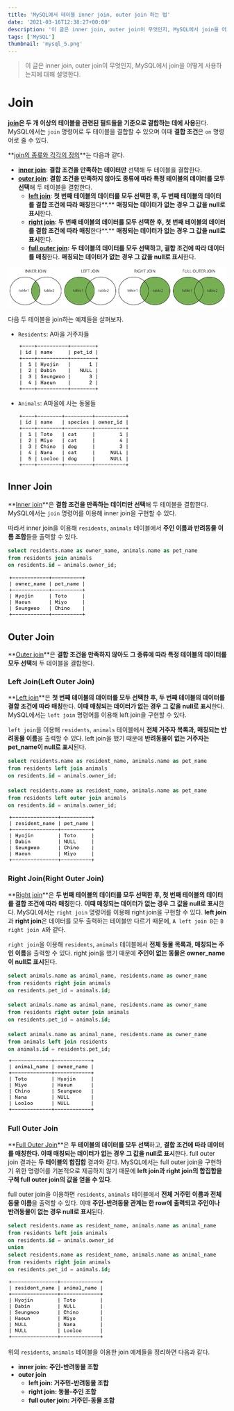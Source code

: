 ```yaml
---
title: 'MySQL에서 테이블 inner join, outer join 하는 법'
date: '2021-03-16T12:38:27+00:00'
description: '이 글은 inner join, outer join이 무엇인지, MySQL에서 join을 어떻게 사용하는지에 대해 설명한다.'
tags: ['MySQL']
thumbnail: 'mysql_5.png'
---
```


> 이 글은 inner join, outer join이 무엇인지, MySQL에서 join을 어떻게 사용하는지에 대해 설명한다.

# Join

**<u>join</u>은 두 개 이상의 테이블을 관련된 필드들을 기준으로 결합하는 데에 사용**된다.  MySQL에서는 `join` 명령어로 두 테이블을 결합할 수 있으며 이때 **결합 조건**은 `on` 명령어로 줄 수 있다.

**<u>join의 종류와 각각의 정의</u>**는 다음과 같다.

- **<u>inner join</u>**: **결합 조건을 만족하는 데이터만** 선택해 두 테이블을 결합한다.
- **<u>outer join</u>**: **결합 조건을 만족하지 않아도 종류에 따라 특정 테이블의 데이터를 모두 선택**해 두 테이블을 결합한다.
    - **<u>left join</u>**: **첫 번째 테이블의 데이터를 모두 선택한 후, 두 번째 테이블의 데이터를 결합 조건에 따라 매칭**한다**.** **매칭되는 데이터가 없는 경우 그 값을 null로 표시**한다.
    - **<u>right join</u>**: **두 번째 테이블의 데이터를 모두 선택한 후, 첫 번째 테이블의 데이터를 결합 조건에 따라 매칭**한다**.** **매칭되는 데이터가 없는 경우 그 값을 null로 표시**한다.
    - **<u>full outer join</u>:**  **두 테이블의 데이터를 모두 선택하고, 결합 조건에 따라 데이터를 매칭**한다. **매칭되는 데이터가 없는 경우 그 값을 null로 표시**한다.

![mysql_5_1](mysql_5_1.png)

다음 두 테이블을 join하는 예제들을 살펴보자.

- `Residents`: A마을 거주자들

    ![mysql_5_2](mysql_5_2.png)

- `Animals`: A마을에 사는 동물들

    ![mysql_5_3](mysql_5_3.png)

## Inner Join

**<u>Inner join</u>**은 **결합 조건을 만족하는 데이터만 선택**해 두 테이블을 결합한다. MySQL에서는 `join` 명령어를 이용해 inner join을 구현할 수 있다. 

따라서 inner join을 이용해 `residents`, `animals` 테이블에서 **주인 이름과 반려동물 이름 조합**들을 출력할 수 있다.

```sql
select residents.name as owner_name, animals.name as pet_name
from residents join animals
on residents.id = animals.owner_id;
```

![mysql_5_4](mysql_5_4.png)

## Outer Join

**<u>Outer join</u>**은 **결합 조건을 만족하지 않아도 그 종류에 따라 특정 테이블의 데이터를 모두 선택**해 두 테이블을 결합한다.

### Left Join(Left Outer Join)

**<u>Left join</u>**은 **첫 번째 테이블의 데이터를 모두 선택한 후, 두 번째 테이블의 데이터를 결합 조건에 따라 매칭**한다. **이때 매칭되는 데이터가 없는 경우 그 값을 null로 표시**한다. MySQL에서는 `left join` 명령어를 이용해 left join을 구현할 수 있다. 

`left join`을 이용해 `residents`, `animals` 테이블에서 **전체 거주자 목록과, 매칭되는 반려동물 이름**을 출력할 수 있다. left join을 했기 때문에 **반려동물이 없는 거주자는 pet_name이 null로 표시**된다.

```sql
select residents.name as resident_name, animals.name as pet_name
from residents left join animals
on residents.id = animals.owner_id;

select residents.name as resident_name, animals.name as pet_name
from residents left outer join animals
on residents.id = animals.owner_id;
```

![mysql_5_5](mysql_5_5.png)

### Right Join(Right Outer Join)

**<u>Right join</u>**은 **두 번째 테이블의 데이터를 모두 선택한 후, 첫 번째 테이블의 데이터를 결합 조건에 따라 매칭**한다. **이때 매칭되는 데이터가 없는 경우 그 값을 null로 표시**한다. MySQL에서는 `right join` 명령어를 이용해 right join을 구현할 수 있다. **left join**과 **right join**은 데이터를 모두 출력하는 테이블만 다르기 때문에, `A left join B`는 `B right join A`와 같다. 

`right join`을 이용해 `residents`, `animals` 테이블에서 **전체 동물 목록과, 매칭되는 주인 이름**을 출력할 수 있다.  right join을 했기 때문에 **주인이 없는 동물은 owner_name이 null로 표시**된다.

```sql
select animals.name as animal_name, residents.name as owner_name
from residents right join animals
on residents.pet_id = animals.id;

select animals.name as animal_name, residents.name as owner_name
from residents right outer join animals
on residents.pet_id = animals.id;

select animals.name as animal_name, residents.name as owner_name
from animals left join residents
on animals.id = residents.pet_id;
```

![mysql_5_6](mysql_5_6.png)

### Full Outer Join

**<u>Full Outer Join</u>**은 **두 테이블의 데이터를 모두 선택**하고, **결합 조건에 따라 데이터를 매칭한다. 이때 매칭되는 데이터가 없는 경우 그 값을 null로 표시**한다. full outer join 결과는 **두 테이블의 합집합** 결과와 같다. MySQL에서는 full outer join을 구현하기 위한 명령어를 기본적으로 제공하지 않기 때문에 **left join과 right join의 합집합을 구해 full outer join의 값을 얻을 수 있다**.

full outer join을 이용하면 `residents`, `animals` 테이블에서 **전체 거주민 이름과 전체 동물 이름**을 출력할 수 있다. 이때 **주인-반려동물 관계는 한 row에 출력되고 주인이나 반려동물이 없는 경우 null로 표시**된다.

```sql
select residents.name as resident_name, animals.name as animal_name
from residents left join animals
on residents.id = animals.owner_id
union
select residents.name as resident_name, animals.name as animal_name
from residents right join animals
on residents.pet_id = animals.id;
```

![mysql_5_7](mysql_5_7.png)

위의 `residents`, `animals` 테이블을 이용한 join 예제들을 정리하면 다음과 같다.

- **inner join: 주인-반려동물 조합**
- **outer join**
    - **left join: 거주민-반려동물 조합**
    - **right join: 동물-주인 조합**
    - **full outer join: 거주민-동물 조합**